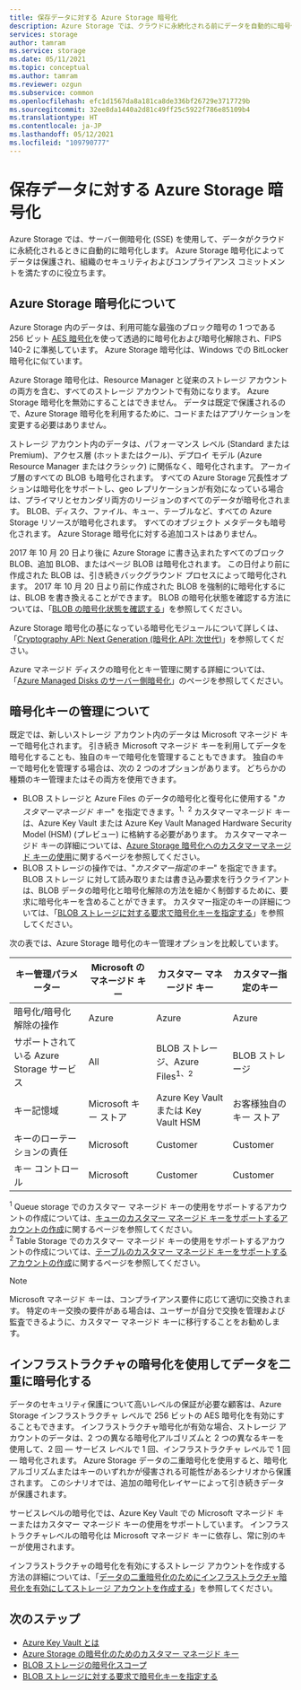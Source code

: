 ```yaml
---
title: 保存データに対する Azure Storage 暗号化
description: Azure Storage では、クラウドに永続化される前にデータを自動的に暗号化することによって、データが保護されます。 Microsoft のマネージド キーを利用してストレージ アカウント内のデータを暗号化することも、独自のキーで暗号化を管理することもできます。
services: storage
author: tamram
ms.service: storage
ms.date: 05/11/2021
ms.topic: conceptual
ms.author: tamram
ms.reviewer: ozgun
ms.subservice: common
ms.openlocfilehash: efc1d1567da8a181ca8de336bf26729e3717729b
ms.sourcegitcommit: 32ee8da1440a2d81c49ff25c5922f786e85109b4
ms.translationtype: HT
ms.contentlocale: ja-JP
ms.lasthandoff: 05/12/2021
ms.locfileid: "109790777"
---
```

# <a name="azure-storage-encryption-for-data-at-rest"></a>保存データに対する Azure Storage 暗号化

Azure Storage では、サーバー側暗号化 (SSE) を使用して、データがクラウドに永続化されるときに自動的に暗号化します。 Azure Storage 暗号化によってデータは保護され、組織のセキュリティおよびコンプライアンス コミットメントを満たすのに役立ちます。

## <a name="about-azure-storage-encryption"></a>Azure Storage 暗号化について

Azure Storage 内のデータは、利用可能な最強のブロック暗号の 1 つである 256 ビット [AES 暗号化](https://en.wikipedia.org/wiki/Advanced_Encryption_Standard)を使って透過的に暗号化および暗号化解除され、FIPS 140-2 に準拠しています。 Azure Storage 暗号化は、Windows での BitLocker 暗号化に似ています。

Azure Storage 暗号化は、Resource Manager と従来のストレージ アカウントの両方を含む、すべてのストレージ アカウントで有効になります。 Azure Storage 暗号化を無効にすることはできません。 データは既定で保護されるので、Azure Storage 暗号化を利用するために、コードまたはアプリケーションを変更する必要はありません。

ストレージ アカウント内のデータは、パフォーマンス レベル (Standard または Premium)、アクセス層 (ホットまたはクール)、デプロイ モデル (Azure Resource Manager またはクラシック) に関係なく、暗号化されます。 アーカイブ層のすべての BLOB も暗号化されます。 すべての Azure Storage 冗長性オプションは暗号化をサポートし、geo レプリケーションが有効になっている場合は、プライマリとセカンダリ両方のリージョンのすべてのデータが暗号化されます。 BLOB、ディスク、ファイル、キュー、テーブルなど、すべての Azure Storage リソースが暗号化されます。 すべてのオブジェクト メタデータも暗号化されます。 Azure Storage 暗号化に対する追加コストはありません。

2017 年 10 月 20 日より後に Azure Storage に書き込まれたすべてのブロック BLOB、追加 BLOB、またはページ BLOB は暗号化されます。 この日付より前に作成された BLOB は、引き続きバックグラウンド プロセスによって暗号化されます。 2017 年 10 月 20 日より前に作成された BLOB を強制的に暗号化するには、BLOB を書き換えることができます。 BLOB の暗号化状態を確認する方法については、「[BLOB の暗号化状態を確認する](../blobs/storage-blob-encryption-status.md)」を参照してください。

Azure Storage 暗号化の基になっている暗号化モジュールについて詳しくは、「[Cryptography API: Next Generation (暗号化 API: 次世代)](/windows/desktop/seccng/cng-portal)」を参照してください。

Azure マネージド ディスクの暗号化とキー管理に関する詳細については、「[Azure Managed Disks のサーバー側暗号化](../../virtual-machines/disk-encryption.md)」のページを参照してください。

## <a name="about-encryption-key-management"></a>暗号化キーの管理について

既定では、新しいストレージ アカウント内のデータは Microsoft マネージド キーで暗号化されます。 引き続き Microsoft マネージド キーを利用してデータを暗号化することも、独自のキーで暗号化を管理することもできます。 独自のキーで暗号化を管理する場合は、次の 2 つのオプションがあります。 どちらかの種類のキー管理またはその両方を使用できます。

- BLOB ストレージと Azure Files のデータの暗号化と復号化に使用する "*カスタマーマネージド キー*" を指定できます。<sup>1、2</sup> カスタマーマネージド キーは、Azure Key Vault または Azure Key Vault Managed Hardware Security Model (HSM) (プレビュー) に格納する必要があります。 カスタマーマネージド キーの詳細については、[Azure Storage 暗号化へのカスタマーマネージド キーの使用](./customer-managed-keys-overview.md)に関するページを参照してください。
- BLOB ストレージの操作では、"*カスタマー指定のキー*" を指定できます。 BLOB ストレージ に対して読み取りまたは書き込み要求を行うクライアントは、BLOB データの暗号化と暗号化解除の方法を細かく制御するために、要求に暗号化キーを含めることができます。 カスタマー指定のキーの詳細については、「[BLOB ストレージに対する要求で暗号化キーを指定する](../blobs/encryption-customer-provided-keys.md)」を参照してください。

次の表では、Azure Storage 暗号化のキー管理オプションを比較しています。

| キー管理パラメーター | Microsoft のマネージド キー | カスタマー マネージド キー | カスタマー指定のキー |
|--|--|--|--|
| 暗号化/暗号化解除の操作 | Azure | Azure | Azure |
| サポートされている Azure Storage サービス | All | BLOB ストレージ、Azure Files<sup>1、2</sup> | BLOB ストレージ |
| キー記憶域 | Microsoft キー ストア | Azure Key Vault または Key Vault HSM | お客様独自のキー ストア |
| キーのローテーションの責任 | Microsoft | Customer | Customer |
| キー コントロール | Microsoft | Customer | Customer |

<sup>1</sup> Queue storage でのカスタマー マネージド キーの使用をサポートするアカウントの作成については、[キューのカスタマー マネージド キーをサポートするアカウントの作成](account-encryption-key-create.md?toc=%2fazure%2fstorage%2fqueues%2ftoc.json)に関するページを参照してください。<br />
<sup>2</sup> Table Storage でのカスタマー マネージド キーの使用をサポートするアカウントの作成については、[テーブルのカスタマー マネージド キーをサポートするアカウントの作成](account-encryption-key-create.md?toc=%2fazure%2fstorage%2ftables%2ftoc.json)に関するページを参照してください。

> [!NOTE]
> Microsoft マネージド キーは、コンプライアンス要件に応じて適切に交換されます。 特定のキー交換の要件がある場合は、ユーザーが自分で交換を管理および監査できるように、カスタマー マネージド キーに移行することをお勧めします。

## <a name="doubly-encrypt-data-with-infrastructure-encryption"></a>インフラストラクチャの暗号化を使用してデータを二重に暗号化する

データのセキュリティ保護について高いレベルの保証が必要な顧客は、Azure Storage インフラストラクチャ レベルで 256 ビットの AES 暗号化を有効にすることもできます。 インフラストラクチャ暗号化が有効な場合、ストレージ アカウントのデータは、2 つの異なる暗号化アルゴリズムと 2 つの異なるキーを使用して、2 回 &mdash; サービス レベルで 1 回、インフラストラクチャ レベルで 1 回 &mdash; 暗号化されます。 Azure Storage データの二重暗号化を使用すると、暗号化アルゴリズムまたはキーのいずれかが侵害される可能性があるシナリオから保護されます。 このシナリオでは、追加の暗号化レイヤーによって引き続きデータが保護されます。

サービスレベルの暗号化では、Azure Key Vault での Microsoft マネージド キーまたはカスタマー マネージド キーの使用をサポートしています。 インフラストラクチャレベルの暗号化は Microsoft マネージド キーに依存し、常に別のキーが使用されます。

インフラストラクチャの暗号化を有効にするストレージ アカウントを作成する方法の詳細については、「[データの二重暗号化のためにインフラストラクチャ暗号化を有効にしてストレージ アカウントを作成する](infrastructure-encryption-enable.md)」を参照してください。

## <a name="next-steps"></a>次のステップ

- [Azure Key Vault とは](../../key-vault/general/overview.md)
- [Azure Storage の暗号化のためのカスタマー マネージド キー](customer-managed-keys-overview.md)
- [BLOB ストレージの暗号化スコープ](../blobs/encryption-scope-overview.md)
- [BLOB ストレージに対する要求で暗号化キーを指定する](../blobs/encryption-customer-provided-keys.md)
